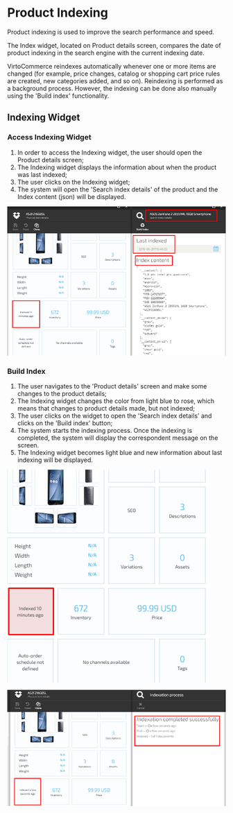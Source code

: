 # Product Indexing

Product indexing is used to improve the search performance and speed.

The Index widget, located on Product details screen, compares the date of product indexing in the search engine with the current indexing date.

VirtoCommerce reindexes automatically whenever one or more items are changed (for example, price changes, catalog or shopping cart price rules are created, new categories added, and so on). Reindexing is performed as a background process. However, the indexing can be done also manually using the 'Build index' functionality.

## Indexing Widget

### Access Indexing Widget

1. In order to access the Indexing widget, the user should open the Product details screen; 
1. The Indexing widget displays the information about when the product was last indexed;
1. The user clicks on the Indexing widget;
1. The system will open the 'Search index details' of the product and the Index content (json) will be displayed.

![Fig. Indexing Widget](media/screen-index-widget.png)

### Build Index

1. The user navigates to the 'Product details' screen and make some changes to the product details;
1. The Indexing widget changes the color from light blue to rose, which means that changes to product details made, but not indexed;
1. The user clicks on the widget to open the 'Search index details' and clicks on the 'Build index' button;
1. The system starts the indexing process. Once the indexing is completed, the system will display the correspondent message on the screen.
1. The Indexing widget becomes light blue and new information about last indexing will be displayed.

![Fig. Change product details](media/screen-change-details-index.png)


![Fig. Indexaing completed](media/screen-indexation-completed.png)
